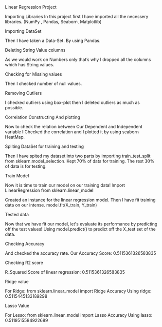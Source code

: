 
Linear Regression Project

Importing Libraries
In this project first I have imported all the necessery libraries. (NumPy , Pandas, Seaborn, Matplotlib)


Importing DataSet

Then I have taken a Data-Set. By using Pandas.

Deleting String Value columns

As we would work on Numbers only that’s why I dropped all the columns which has String values.

Checking for Missing values

Then I checked number of null values. 

Removing Outliers

I checked outliers using box-plot then I deleted outliers as much as possible.

Correlation Constructing And plotting

Now to check the relation between Our Dependent and Independent variable I Checked the correlation and I plotted it by using seaborn HeatMap.

Spliting DataSet for training and testing

Then I have spited my dataset into two parts by importing train_test_split from sklearn.model_selection.
Kept 70% of data for training.
The rest 30% of data is for testing.

Train Model

Now it is time to train our model on our training data!
Import LinearRegression from sklearn.linear_model

Created an instance for the linear regression model.
Then I have fit training data on our intense.
model.fit(X_train, Y_train)

Tested data

Now that we have fit our model, let's evaluate its performance by predicting off the test values!
Using model.predict() to predict off the X_test set of the data.

Checking Accuracy

And checked the accuracy rate.
Our Accuracy Score:  0.5115361326583835

Checking R2 score

R_Squared Score of linear regression: 0.5115361326583835


Ridge value

For Ridge: from sklearn.linear_model import Ridge
Accuracy Using ridge:  0.5115445133189298

Lasso Value

For Lesso: from sklearn.linear_model import Lasso
Accuracy Using lasso:  0.5119515584922689
